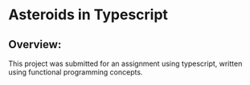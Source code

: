 # Asteroids in Typescript
## Overview:
This project was submitted for an assignment using typescript, written using functional programming concepts.
